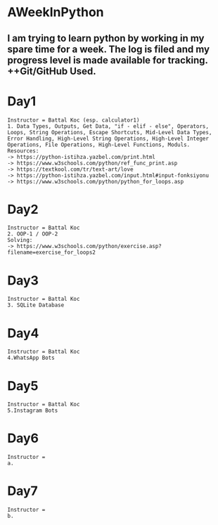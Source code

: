# AWeekInPython
 I am trying to learn python by working in my spare time for a week. The log is filed and my progress level is made available for tracking. ++Git/GitHub Used.
 -------------------------------------------------------------------------------------------
# Day1
    Instructor = Battal Koc (esp. calculator1)
    1. Data Types, Outputs, Get Data, "if - elif - else", Operators, Loops, String Operations, Escape Shortcuts, Mid-Level Data Types, Error Handling, High-Level String Operations, High-Level Integer Operations, File Operations, High-Level Functions, Moduls.
    Resources:
    -> https://python-istihza.yazbel.com/print.html
    -> https://www.w3schools.com/python/ref_func_print.asp
    -> https://textkool.com/tr/text-art/love
    -> https://python-istihza.yazbel.com/input.html#input-fonksiyonu
    -> https://www.w3schools.com/python/python_for_loops.asp


# Day2
    Instructor = Battal Koc
    2. OOP-1 / OOP-2
    Solving:
    -> https://www.w3schools.com/python/exercise.asp?filename=exercise_for_loops2
# Day3
    Instructor = Battal Koc
    3. SQLite Database
# Day4
    Instructor = Battal Koc
    4.WhatsApp Bots
# Day5
    Instructor = Battal Koc
    5.Instagram Bots
# Day6
    Instructor = 
    a.
# Day7
    Instructor = 
    b.